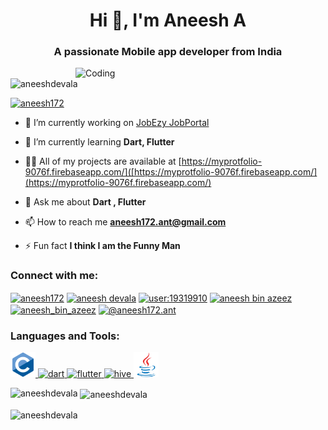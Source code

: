 


<h1 align="center">Hi 👋, I'm Aneesh A</h1>
<h3 align="center">A passionate Mobile app developer from India</h3>
<img align="right" alt="Coding" width="400" src="https://cdn.dribbble.com/users/1162077/screenshots/3848914/programmer.gif">
<p align="left"> <img src="https://komarev.com/ghpvc/?username=aneeshdevala&label=Profile%20views&color=0e75b6&style=flat" alt="aneeshdevala" /> </p>

<p align="left"> <a href="https://twitter.com/aneesh172" target="blank"><img src="https://img.shields.io/twitter/follow/aneesh172?logo=twitter&style=for-the-badge" alt="aneesh172" /></a> </p>

- 🔭 I’m currently working on [JobEzy JobPortal](hhttps://github.com/aneeshdevala/JobEzy)

- 🌱 I’m currently learning **Dart, Flutter**

- 👨‍💻 All of my projects are available at [https://myprotfolio-9076f.firebaseapp.com/]([https://myprotfolio-9076f.firebaseapp.com/](https://myprotfolio-9076f.firebaseapp.com/)

- 💬 Ask me about **Dart , Flutter**

- 📫 How to reach me **aneesh172.ant@gmail.com**

- ⚡ Fun fact **I think I am the Funny Man**

<h3 align="left">Connect with me:</h3>
<p align="left">
<a href="https://twitter.com/aneesh172" target="blank"><img align="center" src="https://raw.githubusercontent.com/rahuldkjain/github-profile-readme-generator/master/src/images/icons/Social/twitter.svg" alt="aneesh172" height="30" width="40" /></a>
<a href="https://linkedin.com/in/aneesh devala" target="blank"><img align="center" src="https://raw.githubusercontent.com/rahuldkjain/github-profile-readme-generator/master/src/images/icons/Social/linked-in-alt.svg" alt="aneesh devala" height="30" width="40" /></a>
<a href="https://stackoverflow.com/users/user:19319910" target="blank"><img align="center" src="https://raw.githubusercontent.com/rahuldkjain/github-profile-readme-generator/master/src/images/icons/Social/stack-overflow.svg" alt="user:19319910" height="30" width="40" /></a>
<a href="https://fb.com/aneesh bin azeez" target="blank"><img align="center" src="https://raw.githubusercontent.com/rahuldkjain/github-profile-readme-generator/master/src/images/icons/Social/facebook.svg" alt="aneesh bin azeez" height="30" width="40" /></a>
<a href="https://instagram.com/aneesh_bin_azeez" target="blank"><img align="center" src="https://raw.githubusercontent.com/rahuldkjain/github-profile-readme-generator/master/src/images/icons/Social/instagram.svg" alt="aneesh_bin_azeez" height="30" width="40" /></a>
<a href="https://medium.com/@aneesh172.ant" target="blank"><img align="center" src="https://raw.githubusercontent.com/rahuldkjain/github-profile-readme-generator/master/src/images/icons/Social/medium.svg" alt="@aneesh172.ant" height="30" width="40" /></a>
</p>

<h3 align="left">Languages and Tools:</h3>
<p align="left"> <a href="https://www.cprogramming.com/" target="_blank" rel="noreferrer"> <img src="https://raw.githubusercontent.com/devicons/devicon/master/icons/c/c-original.svg" alt="c" width="40" height="40"/> </a> <a href="https://dart.dev" target="_blank" rel="noreferrer"> <img src="https://www.vectorlogo.zone/logos/dartlang/dartlang-icon.svg" alt="dart" width="40" height="40"/> </a> <a href="https://flutter.dev" target="_blank" rel="noreferrer"> <img src="https://www.vectorlogo.zone/logos/flutterio/flutterio-icon.svg" alt="flutter" width="40" height="40"/> </a> <a href="https://hive.apache.org/" target="_blank" rel="noreferrer"> <img src="https://www.vectorlogo.zone/logos/apache_hive/apache_hive-icon.svg" alt="hive" width="40" height="40"/> </a> <a href="https://www.java.com" target="_blank" rel="noreferrer"> <img src="https://raw.githubusercontent.com/devicons/devicon/master/icons/java/java-original.svg" alt="java" width="40" height="40"/> </a> </p>

<p><img align="left" src="https://github-readme-stats.vercel.app/api/top-langs?username=aneeshdevala&show_icons=true&locale=en&layout=compact" alt="aneeshdevala" /></p>

<p>&nbsp;<img align="center" src="https://github-readme-stats.vercel.app/api?username=aneeshdevala&show_icons=true&locale=en" alt="aneeshdevala" /></p>

<p><img align="center" src="https://github-readme-streak-stats.herokuapp.com/?user=aneeshdevala&" alt="aneeshdevala" /></p>

